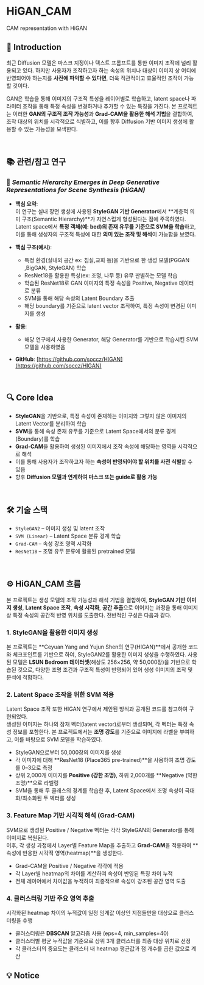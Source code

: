 # HiGAN_CAM
CAM representation with HiGAN


## 📌 Introduction

최근 Diffusion 모델은 마스크 지정이나 텍스트 프롬프트를 통한 이미지 조작에 널리 활용되고 있다. 하지만 사용자가 조작하고자 하는 속성의 위치나 대상이 이미지 상 어디에 반영되어야 하는지를 **사전에 파악할 수 있다면**, 더욱 직관적이고 효율적인 조작이 가능할 것이다.

GAN은 학습을 통해 이미지의 구조적 특성을 레이어별로 학습하고, latent space나 파라미터 조작을 통해 특정 속성을 변경하거나 추가할 수 있는 특징을 가진다. 본 프로젝트는 이러한 **GAN의 구조적 조작 가능성**과 **Grad-CAM을 활용한 해석 기법**을 결합하여, 조작 대상의 위치를 시각적으로 식별하고, 이를 향후 Diffusion 기반 이미지 생성에 활용할 수 있는 가능성을 모색한다.   

<br>


## 📚 관련/참고 연구

### 📄 *Semantic Hierarchy Emerges in Deep Generative Representations for Scene Synthesis (HiGAN)*

- **핵심 요약**:  
  이 연구는 실내 장면 생성에 사용된 **StyleGAN 기반 Generator**에서 **계층적 의미 구조(Semantic Hierarchy)**가 자연스럽게 형성된다는 점에 주목하였다.  
  Latent space에서 **특정 객체(예: bed)의 존재 유무를 기준으로 SVM을 학습**하고, 이를 통해 생성자의 구조적 특성에 대한 **의미 있는 조작 및 해석**이 가능함을 보였다.

- **핵심 구조(예시)**:  
  - 특정 환경(실내외 공간 ex: 침실,교회 등)을 기반으로 한 생성 모델(PGGAN ,BigGAN, StyleGAN) 학습  
  - ResNet18을 활용한 특성(ex: 조명, 나무 등) 유무 판별하는 모델 학습  
  - 학습된 ResNet18로 GAN 이미지의 특정 속성을 Positive, Negative 데이터로 분류
  - SVM을 통해 해당 속성의 Latent Boundary 추출
  - 해당 boundary를 기준으로 latent vector 조작하여, 특정 속성이 변경된 이미지를 생성

- **활용**:  
  - 해당 연구에서 사용한 Generator, 해당 Generator를 기반으로 학습시킨 SVM 모델을 사용하였음 
  

- **GitHub**: [https://github.com/soccz/HIGAN](https://github.com/soccz/HIGAN)

<br>

## 🔍 Core Idea

- **StyleGAN**을 기반으로, 특정 속성이 존재하는 이미지와 그렇지 않은 이미지의 Latent Vector를 분리하여 학습
- **SVM**을 통해 속성 존재 유무를 기준으로 Latent Space에서의 분류 경계(Boundary)를 학습
- **Grad-CAM**을 활용하여 생성된 이미지에서 조작 속성에 해당하는 영역을 시각적으로 해석
- 이를 통해 사용자가 조작하고자 하는 **속성이 반영되어야 할 위치를 사전 식별**할 수 있음
- 향후 **Diffusion 모델과 연계하여 마스크 또는 guide로 활용 가능**   

<br>

## 🛠️ 기술 스택

- `StyleGAN2` – 이미지 생성 및 latent 조작
- `SVM (Linear)` – Latent Space 분류 경계 학습
- `Grad-CAM` – 속성 강조 영역 시각화
- `ResNet18` – 조명 유무 분류에 활용된 pretrained 모델   

<br>

## ⚙️ HiGAN_CAM 흐름

본 프로젝트는 생성 모델의 조작 가능성과 해석 기법을 결합하여, **StyleGAN 기반 이미지 생성**, **Latent Space 조작**, **속성 시각화**, **공간 추출**으로 이어지는 과정을 통해 이미지 상 특정 속성의 공간적 반영 위치를 도출한다. 전반적인 구성은 다음과 같다.

### 1. StyleGAN을 활용한 이미지 생성
본 프로젝트는 **Ceyuan Yang and Yujun Shen의 연구(HIGAN)**에서 공개한 코드와 체크포인트를 기반으로 하여, StyleGAN2를 활용한 이미지 생성을 수행하였다. 사용된 모델은 **LSUN Bedroom 데이터셋**(해상도 256×256, 약 50,000장)을 기반으로 학습된 것으로, 다양한 조명 조건과 구조적 특성이 반영되어 있어 생성 이미지의 조작 및 분석에 적합하다.

### 2. Latent Space 조작을 위한 SVM 적용
Latent Space 조작 또한 HIGAN 연구에서 제안된 방식과 공개된 코드를 참고하여 구현되었다.  
생성된 이미지는 하나의 잠재 벡터(latent vector)로부터 생성되며, 각 벡터는 특정 속성 정보를 포함한다. 본 프로젝트에서는 **조명 강도**를 기준으로 이미지에 라벨을 부여하고, 이를 바탕으로 SVM 모델을 학습하였다.

- StyleGAN으로부터 50,000장의 이미지를 생성  
- 각 이미지에 대해 **ResNet18 (Place365 pre-trained)**을 사용하여 조명 강도를 0–3으로 측정  
- 상위 2,000개 이미지를 **Positive (강한 조명)**, 하위 2,000개를 **Negative (약한 조명)**으로 라벨링  
- SVM을 통해 두 클래스의 경계를 학습한 후, Latent Space에서 조명 속성이 극대화/최소화된 두 벡터를 생성

### 3. Feature Map 기반 시각적 해석 (Grad-CAM)
SVM으로 생성된 Positive / Negative 벡터는 각각 StyleGAN의 Generator를 통해 이미지로 복원된다.  
이후, 각 생성 과정에서 Layer별 Feature Map을 추출하고 **Grad-CAM**을 적용하여 **속성에 반응한 시각적 영역(heatmap)**을 생성한다.

- Grad-CAM을 Positive / Negative 각각에 적용  
- 각 Layer별 heatmap의 차이를 계산하여 속성이 반영된 특징 차이 누적  
- 전체 레이어에서 차이값을 누적하여 최종적으로 속성이 강조된 공간 영역 도출

### 4. 클러스터링 기반 주요 영역 추출
시각화된 heatmap 차이의 누적값이 일정 임계값 이상인 지점들만을 대상으로 클러스터링을 수행

- 클러스터링은 **DBSCAN** 알고리즘 사용 (eps=4, min_samples=40)  
- 클러스터별 평균 누적값을 기준으로 상위 3개 클러스터를 최종 대상 위치로 선정  
- 각 클러스터의 중요도는 클러스터 내 heatmap 평균값과 점 개수를 곱한 값으로 계산

## 💡 Notice


